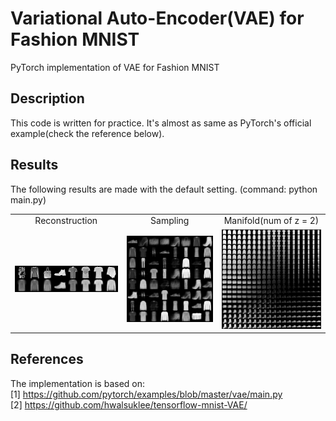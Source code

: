 # Variational Auto-Encoder(VAE) for Fashion MNIST
PyTorch implementation of VAE for Fashion MNIST

## Description
This code is written for practice. It's almost as same as PyTorch's official example(check the reference below).

## Results
The following results are made with the default setting. (command: python main.py)

<table align='center'>
<tr align='center'>
<td> Reconstruction </td>
<td> Sampling </td>
<td> Manifold(num of z = 2) </td>
</tr>
<tr>
<td><img src = 'results/reconstruction_20.png' width = '300px'></td>
<td><img src = 'results/sample_20.png' width = '300px'></td>
<td><img src = 'results/plot_along_z1_and_z2_axis_20.png' width = '300px'></td>
</tr>
</table>


## References
The implementation is based on:  
[1] https://github.com/pytorch/examples/blob/master/vae/main.py  
[2] https://github.com/hwalsuklee/tensorflow-mnist-VAE/  

